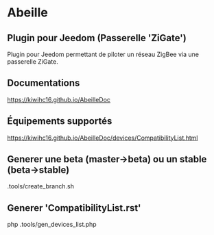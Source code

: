 # Abeille

## Plugin pour Jeedom (Passerelle 'ZiGate')

Plugin pour Jeedom permettant de piloter un réseau ZigBee via une passerelle ZiGate.

## Documentations

https://kiwihc16.github.io/AbeilleDoc

## Équipements supportés

https://kiwihc16.github.io/AbeilleDoc/devices/CompatibilityList.html

<!-- ## Cagnotte pour supporter de nouveaux équipements

https://kiwihc16.github.io/AbeilleDoc/Presentation.html#cagnotte -->

## Generer une beta (master->beta) ou un stable (beta->stable)

.tools/create_branch.sh

## Generer 'CompatibilityList.rst'

php .tools/gen_devices_list.php
